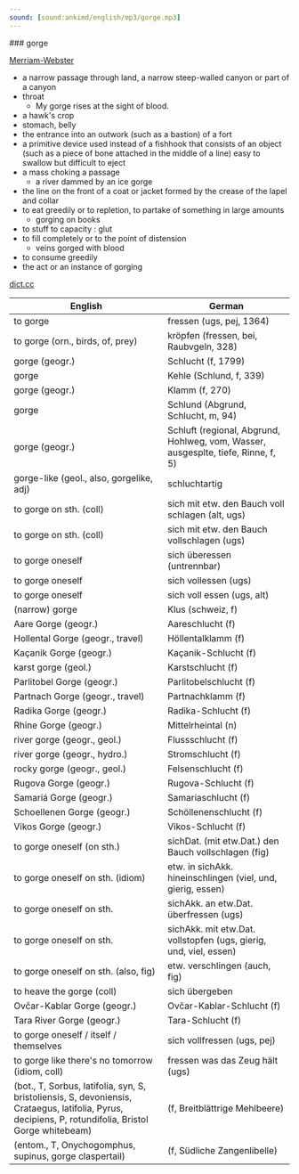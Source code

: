 ```yaml
---
sound: [sound:ankimd/english/mp3/gorge.mp3]
---
```


\### gorge

[Merriam-Webster](https://www.merriam-webster.com/dictionary/gorge)

- a narrow passage through land, a narrow steep-walled canyon or part of a canyon
- throat
    - My gorge rises at the sight of blood.
- a hawk's crop
- stomach, belly
- the entrance into an outwork (such as a bastion) of a fort
- a primitive device used instead of a fishhook that consists of an object (such as a piece of bone attached in the middle of a line) easy to swallow but difficult to eject
- a mass choking a passage
    - a river dammed by an ice gorge
- the line on the front of a coat or jacket formed by the crease of the lapel and collar
- to eat greedily or to repletion, to partake of something in large amounts
    - gorging on books
- to stuff to capacity : glut
- to fill completely or to the point of distension
    - veins gorged with blood
- to consume greedily
- the act or an instance of gorging

[dict.cc](https://www.dict.cc/gorge)

| English        | German       |
| -------------- | ------------ |
| to gorge | fressen (ugs, pej, 1364) |
| to gorge (orn., birds, of, prey) | kröpfen (fressen, bei, Raubvgeln, 328) |
| gorge (geogr.) | Schlucht (f, 1799) |
| gorge | Kehle (Schlund, f, 339) |
| gorge (geogr.) | Klamm (f, 270) |
| gorge | Schlund (Abgrund, Schlucht, m, 94) |
| gorge (geogr.) | Schluft (regional, Abgrund, Hohlweg, vom, Wasser, ausgesplte, tiefe, Rinne, f, 5) |
| gorge-like (geol., also, gorgelike, adj) | schluchtartig |
| to gorge on sth. (coll) | sich mit etw. den Bauch voll schlagen (alt, ugs) |
| to gorge on sth. (coll) | sich mit etw. den Bauch vollschlagen (ugs) |
| to gorge oneself | sich überessen (untrennbar) |
| to gorge oneself | sich vollessen (ugs) |
| to gorge oneself | sich voll essen (ugs, alt) |
| (narrow) gorge | Klus (schweiz, f) |
| Aare Gorge (geogr.) | Aareschlucht (f) |
| Hollental Gorge (geogr., travel) | Höllentalklamm (f) |
| Kaçanik Gorge (geogr.) | Kaçanik-Schlucht (f) |
| karst gorge (geol.) | Karstschlucht (f) |
| Parlitobel Gorge (geogr.) | Parlitobelschlucht (f) |
| Partnach Gorge (geogr., travel) | Partnachklamm (f) |
| Radika Gorge (geogr.) | Radika-Schlucht (f) |
| Rhine Gorge (geogr.) | Mittelrheintal (n) |
| river gorge (geogr., geol.) | Flussschlucht (f) |
| river gorge (geogr., hydro.) | Stromschlucht (f) |
| rocky gorge (geogr., geol.) | Felsenschlucht (f) |
| Rugova Gorge (geogr.) | Rugova-Schlucht (f) |
| Samariá Gorge (geogr.) | Samariaschlucht (f) |
| Schoellenen Gorge (geogr.) | Schöllenenschlucht (f) |
| Vikos Gorge (geogr.) | Vikos-Schlucht (f) |
| to gorge oneself (on sth.) | sichDat. (mit etw.Dat.) den Bauch vollschlagen (fig) |
| to gorge oneself on sth. (idiom) | etw. in sichAkk. hineinschlingen (viel, und, gierig, essen) |
| to gorge oneself on sth. | sichAkk. an etw.Dat. überfressen (ugs) |
| to gorge oneself on sth. | sichAkk. mit etw.Dat. vollstopfen (ugs, gierig, und, viel, essen) |
| to gorge oneself on sth. (also, fig) | etw. verschlingen (auch, fig) |
| to heave the gorge (coll) | sich übergeben |
| Ovčar-Kablar Gorge (geogr.) | Ovčar-Kablar-Schlucht (f) |
| Tara River Gorge (geogr.) | Tara-Schlucht (f) |
| to gorge oneself / itself / themselves | sich vollfressen (ugs, pej) |
| to gorge like there's no tomorrow (idiom, coll) | fressen was das Zeug hält (ugs) |
|  (bot., T, Sorbus, latifolia, syn, S, bristoliensis, S, devoniensis, Crataegus, latifolia, Pyrus, decipiens, P, rotundifolia, Bristol Gorge whitebeam) |  (f, Breitblättrige Mehlbeere) |
|  (entom., T, Onychogomphus, supinus, gorge claspertail) |  (f, Südliche Zangenlibelle) |
